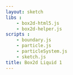 ```yaml
---
layout: sketch
libs :
    - box2d-html5.js
    - box2d-helper.js
scripts : 
    - boundary.js
    - particle.js
    - particleSystem.js
    - sketch.js
title: Box2d Liquid 1
---
```

